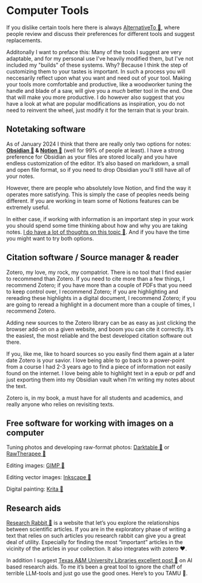 # Computer Tools
If you dislike certain tools here there is always [AlternativeTo 🔗](https://alternativeto.net/), where people review and discuss their preferences for different tools and suggest replacements.

Additonally I want to preface this: Many of the tools I suggest are very adaptable, and for my personal use I've heavily modified them, but I've not included my "builds" of these systems. Why? Because I think the step of customizing them to your tastes is important. In such a process you will neccesarily reflect upon what you want and need out of your tool. Making your tools more comfortable and productive, like a woodworker tuning the handle and blade of a saw, will give you a *much* better tool in the end. One that will make you more productive. I do however also suggest that you have a look at what are popular modifications as inspiration, you do not need to reinvent the wheel, just modify it for the terrain that is your brain.

## Notetaking software
As of January 2024 I think that there are really only two options for notes: **[Obsidian 🔗](https://obsidian.md/) & [Notion 🔗](https://www.notion.so/product)** (well for 99% of people at least). I have a strong preference for Obsidian as your files are stored locally and you have endless customization of the editor. It’s also based on markdown, a small and open file format, so if you need to drop Obsidian you'll still have all of your notes.

However, there are people who absolutely love Notion, and find the way it operates more satisfying. This is simply the case of peoples needs being different. If you are working in team some of Notions features can be extremely useful.

In either case, if working with information is an important step in your work you should spend some time thinking about how and why you are taking notes. [I do have a lot of thoughts on this topic 🔗](https://github.com/Taakefyrsten/Einar-s-Resource-Blog/blob/main/On%20Notetaking.md). And if you have the time you might want to try both options.

## Citation software / Source manager & reader
Zotero, my love, my rock, my compatriot. There is no tool that I find easier to recommend than Zotero. If you need to cite more than a few things, I recommend Zotero; if you have more than a couple of PDFs that you need to keep control over, I recommend Zotero; if you are highlighting and rereading these highlights in a digital document, I recommend Zotero; if you are going to reread a highlight in a document more than a couple of times, I recommend Zotero. 

Adding new sources to the Zotero library can be as easy as just clicking the browser add-on on a given website, and boom you can cite it correctly. It’s the easiest, the most reliable and the best developed citation software out there.

If you, like me, like to hoard sources so you easily find them again at a later date Zotero is your savior. I love being able to go back to a power-point from a course I had 2-3 years ago to find a piece of information not easily found on the internet. I love being able to highlight text in a epub or pdf and just exporting them into my Obsidian vault when I’m writing my notes about the text.

Zotero is, in my book, a must have for all students and academics, and really anyone who relies on revisiting texts.

## Free software for working with images on a computer

Tuning photos and developing raw-format photos: [Darktable 🔗](https://www.darktable.org/) or [RawTherapee 🔗](https://www.rawtherapee.com/)

Editing images: [GIMP 🔗](https://www.gimp.org/)

Editing vector images: [Inkscape 🔗](https://inkscape.org/)

Digital painting: [Krita 🔗](https://krita.org/en/)

##  Research aids
[Research Rabbit 🔗](https://researchrabbitapp.com/) is a website that let’s you explore the relationships between scientific articles. If you are in the exploratory phase of writing a text that relies on such articles you research rabbit can give you a great deal of utility. Especially for finding the most “important” articles in the vicinity of the articles in your collection. It also integrates with zotero ❤️.

In addition I suggest [Texas A&M University Libraries excellent post 🔗](https://tamu.libguides.com/c.php?g=1289555) on AI based research aids. To me it’s been a great tool to ignore the chaff of terrible LLM-tools and just go use the good ones. Here’s to you TAMU 🍻.
